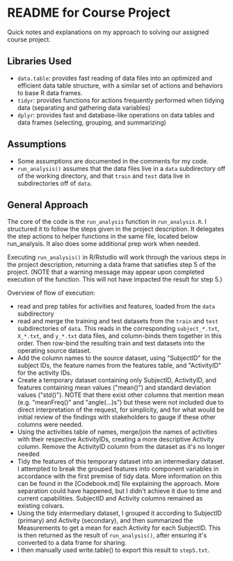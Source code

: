 # README for Course Project
Quick notes and explanations on my approach to solving our assigned course project.

## Libraries Used
* `data.table`: provides fast reading of data files into an optimized and efficient data table structure, with a similar set of actions and behaviors to base R data frames.
* `tidyr`: provides functions for actions frequently performed when tidying data (separating and gathering data variables)
* `dplyr`: provides fast and database-like operations on data tables and data frames (selecting, grouping, and summarizing)

## Assumptions
* Some assumptions are documented in the comments for my code.
* `run_analysis()` assumes that the data files live in a `data` subdirectory off of the working directory, and that `train` and `test` data live in subdirectories off of `data`.

## General Approach
The core of the code is the `run_analysis` function in `run_analysis.R`. I structured it to follow the steps given in the project description. It delegates the step actions to helper functions in the same file, located below run_analysis. It also does some additional prep work when needed.

Executing `run_analysis()` in R/Rstudio will work through the various steps in the project description, returning a data frame that satisfies step 5 of the project. (NOTE that a warning message may appear upon completed execution of the function. This will not have impacted the result for step 5.)

Overview of flow of execution:
* read and prep tables for activities and features, loaded from the `data` subdirectory
* read and merge the training and test datasets from the `train` and `test` subdirectories of `data`. This reads in the corresponding `subject_*.txt`, `X_*.txt`, and `y_*.txt` data files, and column-binds them together in this order. Then row-bind the resulting train and test datasets into the operating source dataset.
* Add the column names to the source dataset, using "SubjectID" for the subject IDs, the feature names from the features table, and "ActivityID" for the activity IDs.
* Create a temporary dataset containing only SubjectID, ActivityID, and features containing mean values ("mean()") and standard deviation values ("std()"). NOTE that there exist other columns that mention mean (e.g. "meanFreq()" and "angle(...)s") but these were not included due to direct interpretation of the request, for simplicity, and for what would be initial review of the findings with stakeholders to gauge if these other columns were needed.
* Using the activities table of names, merge/join the names of activities with their respective ActivityIDs, creating a more descriptive Activity column. Remove the ActivityID column from the dataset as it's no longer needed
* Tidy the features of this temporary dataset into an intermediary dataset. I attempted to break the grouped features into component variables in accordance with the first premise of tidy data. More information on this can be found in the [Codebook.md] file explaining the approach. More separation could have happened, but I didn't achieve it due to time and current capabilities. SubjectID and Activity columns remained as existing colvars.
* Using the tidy intermediary dataset, I grouped it according to SubjectID (primary) and Activity (secondary), and then summarized the Measurements to get a mean for each Activity for each SubjectID. This is then returned as the result of `run_analysis()`, after ensuring it's converted to a data frame for sharing.
* I then manually used write.table() to export this result to `step5.txt`.

